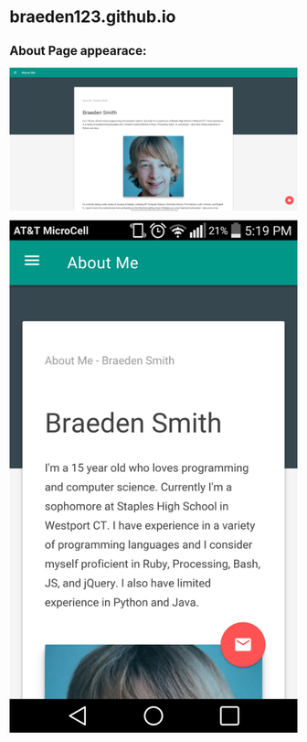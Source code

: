 # braeden123.github.io

## About Page appearace:

![Desktop Screenshot](/img/desktop-screenshot.png?raw=true "Desktop Screenshot")

![Mobile Screenshot](/img/mobile-screenshot.png?raw=true "Mobile Screenshot")
